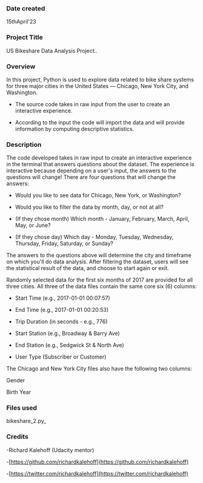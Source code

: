 
### Date created

15thApril'23

### Project Title

US Bikeshare Data Analysis Project..


### Overview

In this project, Python is used to explore data related to bike share systems for
three major cities in the United States — Chicago, New York City, and Washington.

- The source code takes in raw input from the user to create an interactive experience.

- According to the input the code will import the data and will provide information by 
 computing descriptive statistics.


### Description
The code developed takes in raw input to create an interactive experience in the terminal 
that answers questions about the dataset. The experience is interactive because depending 
on a user's input, the answers to the questions will change! There are four questions that 
will change the answers:

- Would you like to see data for Chicago, New York, or Washington?

- Would you like to filter the data by month, day, or not at all?

- (If they chose month) Which month - January, February, March, April, May, or June?

- (If they chose day) Which day - Monday, Tuesday, Wednesday, Thursday, Friday, Saturday, or Sunday?

The answers to the questions above will determine the city and timeframe on which you'll do data 
analysis. After filtering the dataset, users will see the statistical result of the data, and 
choose to start again or exit.


Randomly selected data for the first six months of 2017 are provided for all three cities. All three of the data files contain the same core six (6) columns:

- Start Time (e.g., 2017-01-01 00:07:57)

- End Time (e.g., 2017-01-01 00:20:53)

- Trip Duration (in seconds - e.g., 776)

- Start Station (e.g., Broadway & Barry Ave)

- End Station (e.g., Sedgwick St & North Ave)

- User Type (Subscriber or Customer)

The Chicago and New York City files also have the following two columns:

Gender

Birth Year


### Files used

 bikeshare_2.py_

### Credits

-Richard Kalehoff (Udacity mentor)

-[https://github.com/richardkalehoff](https://github.com/richardkalehoff)

-[https://twitter.com/richardkalehoff](https://twitter.com/richardkalehoff)